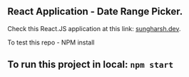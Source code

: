 ## React Application - Date Range Picker.<br />

Check this React.JS application at this link: [sungharsh.dev](http://sungharsh.dev.s3-website.eu-west-2.amazonaws.com/).

To test this repo - NPM install<br />

## To run this project in local: `npm start`